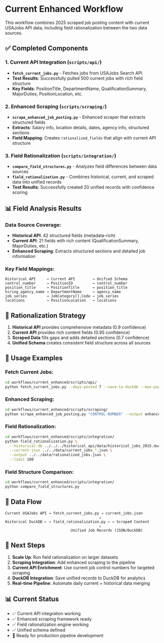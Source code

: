 # Current Enhanced Workflow

This workflow combines 2025 scraped job posting content with current USAJobs API data, including field rationalization between the two data sources.

## ✅ Completed Components

### 1. Current API Integration (`scripts/api/`)
- **`fetch_current_jobs.py`** - Fetches jobs from USAJobs Search API
- **Test Results**: Successfully pulled 500 current jobs with rich field structure
- **Key Fields**: PositionTitle, DepartmentName, QualificationSummary, MajorDuties, PositionLocation, etc.

### 2. Enhanced Scraping (`scripts/scraping/`)
- **`scrape_enhanced_job_posting.py`** - Enhanced scraper that extracts structured fields
- **Extracts**: Salary info, location details, dates, agency info, structured sections
- **Field Mapping**: Creates `rationalized_fields` that align with current API structure

### 3. Field Rationalization (`scripts/integration/`)
- **`compare_field_structures.py`** - Analyzes field differences between data sources
- **`field_rationalization.py`** - Combines historical, current, and scraped data into unified records
- **Test Results**: Successfully created 20 unified records with confidence scoring

## 📊 Field Analysis Results

### Data Source Coverage:
- **Historical API**: 42 structured fields (metadata-rich)
- **Current API**: 21 fields with rich content (QualificationSummary, MajorDuties, etc.)
- **Enhanced Scraping**: Extracts structured sections and detailed job information

### Key Field Mappings:
```
Historical API     → Current API        → Unified Schema
control_number     → PositionID         → control_number
position_title     → PositionTitle      → position_title
hiring_agency_name → DepartmentName     → agency_name
job_series         → JobCategory[].Code → job_series
locations          → PositionLocation   → locations
```

## 🔄 Rationalization Strategy

1. **Historical API** provides comprehensive metadata (0.9 confidence)
2. **Current API** provides rich content fields (0.95 confidence) 
3. **Scraped Data** fills gaps and adds detailed sections (0.7 confidence)
4. **Unified Schema** creates consistent field structure across all sources

## 🚀 Usage Examples

### Fetch Current Jobs:
```bash
cd workflows/current_enhanced/scripts/api/
python fetch_current_jobs.py --days-posted 7 --save-to-duckdb --max-pages 2
```

### Enhanced Scraping:
```bash
cd workflows/current_enhanced/scripts/scraping/
python scrape_enhanced_job_posting.py "CONTROL-NUMBER" --output enhanced_job.json
```

### Field Rationalization:
```bash
cd workflows/current_enhanced/scripts/integration/
python field_rationalization.py \
  --historical-db ../../../historical_api/data/historical_jobs_2015.duckdb \
  --current-json ../../data/current_jobs_*.json \
  --output ../../data/rationalized_jobs.json \
  --limit 100
```

### Field Structure Comparison:
```bash
cd workflows/current_enhanced/scripts/integration/
python compare_field_structures.py
```

## 📁 Data Flow

```
Current USAJobs API → fetch_current_jobs.py → current_jobs.json
                                           ↓
Historical DuckDB ← → field_rationalization.py ← → Scraped Content
                                           ↓
                              Unified Job Records (JSON/DuckDB)
```

## 🎯 Next Steps

1. **Scale Up**: Run field rationalization on larger datasets
2. **Scraping Integration**: Add enhanced scraping to the pipeline
3. **Current API Enrichment**: Use current job control numbers for targeted scraping
4. **DuckDB Integration**: Save unified records to DuckDB for analytics
5. **Real-time Pipeline**: Automate daily current + historical data merging

## 📊 Current Status

- ✅ Current API integration working
- ✅ Enhanced scraping framework ready
- ✅ Field rationalization engine working
- ✅ Unified schema defined
- 🔄 Ready for production pipeline development